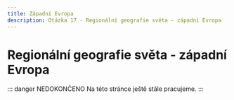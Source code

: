 ```yaml
---
title: Západní Evropa
description: Otázka 17 - Regionální geografie světa - západní Evropa
---
```


# **Regionální geografie světa - západní Evropa**

::: danger NEDOKONČENO
Na této stránce ještě stále pracujeme.
:::
